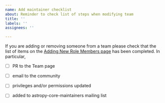 ```yaml
---
name: Add maintainer checklist
about: Reminder to check list of steps when modifying team
title: ''
labels: ''
assignees: ''

---
```


If you are adding or removing someone from a team please check that the list of items on the [Adding New Role Members page](https://github.com/astropy/astropy-project/blob/main/policies/adding-new-role-members.md) has been completed. In particular,

- [ ] PR to the Team page
- [ ] email to the community
- [ ] privileges and/or permissions updated 
- [ ] added to astropy-core-maintainers mailing list

